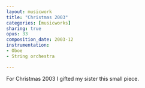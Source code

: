 ```yaml
---
layout: musicwork
title: "Christmas 2003"
categories: [musicworks]
sharing: true
opus: 33
composition_date: 2003-12
instrumentation:
- Oboe
- String orchestra

---
```

For Christmas 2003 I gifted my sister this small piece.
